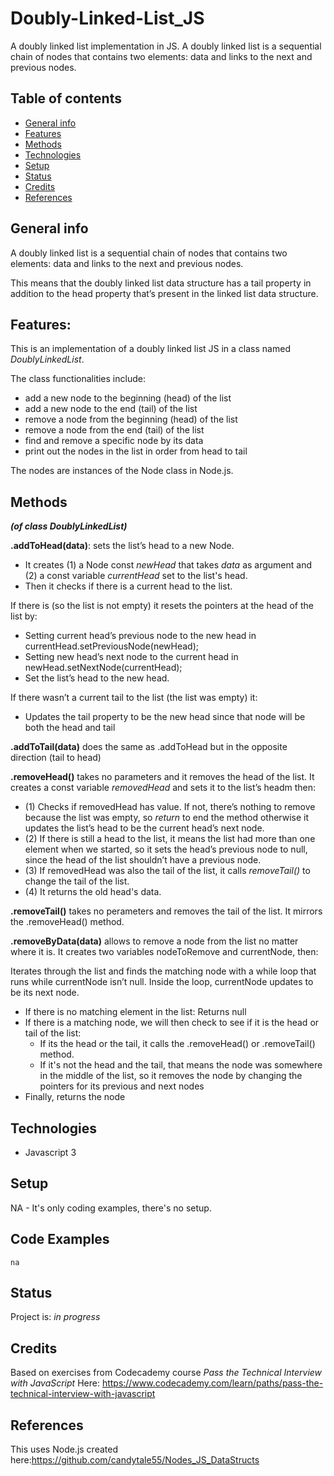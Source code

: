 # Doubly-Linked-List_JS
A doubly linked list implementation in JS.  A doubly linked list is a sequential chain of nodes that contains two elements: data and links to the next and previous nodes.


## Table of contents
* [General info](#general-info)
* [Features](#features)
* [Methods](#methods)
* [Technologies](#technologies)
* [Setup](#setup)
* [Status](#status)
* [Credits](#credits)
* [References](#references)


## General info
A doubly linked list is a sequential chain of nodes that contains two elements: data and links to the next and previous nodes.

This means that the doubly linked list data structure has a tail property in addition to the head property that’s present in the linked list data structure.

## Features: 
This is an implementation of a doubly linked list JS in a class named _DoublyLinkedList_.

The class functionalities include:
* add a new node to the beginning (head) of the list
* add a new node to the end (tail) of the list
* remove a node from the beginning (head) of the list
* remove a node from the end (tail) of the list
* find and remove a specific node by its data
* print out the nodes in the list in order from head to tail

The nodes are instances of the Node class in Node.js.

## Methods

**_(of class DoublyLinkedList)_**

__.addToHead(data)__: sets the list’s head to a new Node.
  * It creates (1) a Node const _newHead_ that takes _data_ as argument and (2) a const variable _currentHead_  set to the list's head.
  * Then it checks if there is a current head to the list.

If there is (so the list is not empty) it resets the pointers at the head of the list by:
  * Setting current head’s previous node to the new head in currentHead.setPreviousNode(newHead);
  * Setting new head’s next node to the current head in newHead.setNextNode(currentHead);
  * Set the list’s head to the new head.

If there wasn’t a current tail to the list (the list was empty) it: 
  * Updates the tail property to be the new head since that node will be both the head and tail



__.addToTail(data)__  does the same as .addToHead but in the opposite direction (tail to head)



__.removeHead()__  takes no parameters and it removes the head of the list. It creates a const variable _removedHead_ and sets it to the list’s headm then:
* (1) Checks if removedHead has value. If not, there’s nothing to remove because the list was empty, so _return_ to end the method otherwise it updates the list’s head to be the current head’s next node.
* (2) If there is still a head to the list, it means the list had more than one element when we started, so it sets the head’s previous node to null, since the head of the list shouldn’t have a previous node.
* (3) If removedHead was also the tail of the list, it calls _removeTail()_ to change the tail of the list. 
* (4) It returns the old head's data.



__.removeTail()__ takes no perameters and removes the tail of the list. It mirrors the .removeHead() method.


__.removeByData(data)__ allows to remove a node from the list no matter where it is. It creates two variables nodeToRemove and currentNode, then:

Iterates through the list and finds the matching node with a while loop that runs while currentNode isn’t null. Inside the loop, currentNode updates to be its next node. 
  * If there is no matching element in the list: Returns null
  * If there is a matching node, we will then check to see if it is the head or tail of the list:
    - If its the head or the tail, it calls the .removeHead() or .removeTail() method.
    - If it's not the head and the tail, that means the node was somewhere in the middle of the list, so it removes the node by changing the pointers for its previous and next nodes
  * Finally, returns the node


## Technologies
* Javascript 3

## Setup
NA - It's only coding examples, there's no setup.

## Code Examples
`na`

## Status
Project is: _in progress_

## Credits
Based on exercises from Codecademy course _Pass the Technical Interview with JavaScript_ 
Here: https://www.codecademy.com/learn/paths/pass-the-technical-interview-with-javascript

## References
This uses Node.js created here:https://github.com/candytale55/Nodes_JS_DataStructs
